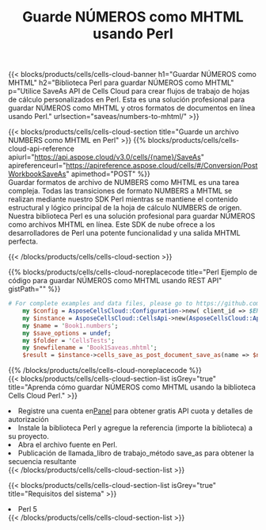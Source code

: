 ﻿---
title:  Guarde NÚMEROS como MHTML usando Perl
description:  Utilizando Aspose.Cells Cloud SDK para Perl para guardar el archivo en formato NÚMEROS como archivo en formato MHTML.
kwords: Excel, Save NUMBERS as MHTML, REST, Perl
howto: How to save NUMBERS as MHTML using Aspose.Cells Cloud Perl library.
---
{{< blocks/products/cells/cells-cloud-banner h1="Guardar NÚMEROS como MHTML" h2="Biblioteca Perl para guardar NÚMEROS como MHTML" p="Utilice SaveAs API de Cells Cloud para crear flujos de trabajo de hojas de cálculo personalizados en Perl. Esta es una solución profesional para guardar NÚMEROS como MHTML y otros formatos de documentos en línea usando Perl." urlsection="saveas/numbers-to-mhtml/" >}}

{{< blocks/products/cells/cells-cloud-section title="Guarde un archivo NUMBERS como MHTML en Perl" >}}
{{% blocks/products/cells/cells-cloud-api-reference apiurl="https://api.aspose.cloud/v3.0/cells/{name}/SaveAs" apireferenceurl="https://apireference.aspose.cloud/cells/#/Conversion/PostWorkbookSaveAs" apimethod="POST" %}}
<br/>
Guardar formatos de archivo de NUMBERS como MHTML es una tarea compleja. Todas las transiciones de formato NUMBERS a MHTML se realizan mediante nuestro SDK Perl mientras se mantiene el contenido estructural y lógico principal de la hoja de cálculo NUMBERS de origen. Nuestra biblioteca Perl es una solución profesional para guardar NÚMEROS como archivos MHTML en línea. Este SDK de nube ofrece a los desarrolladores de Perl una potente funcionalidad y una salida MHTML perfecta.

{{< /blocks/products/cells/cells-cloud-section >}}

{{% blocks/products/cells/cells-cloud-noreplacecode title="Perl Ejemplo de código para guardar NÚMEROS como MHTML usando REST API" gistPath="" %}}
  
```perl
# For complete examples and data files, please go to https://github.com/aspose-cells-cloud/aspose-cells-cloud-perl/
    my $config = AsposeCellsCloud::Configuration->new( client_id => $ENV{'ProductClientId'}, client_secret => $ENV{'ProductClientSecret'});
    my $instance = AsposeCellsCloud::CellsApi->new(AsposeCellsCloud::ApiClient->new( $config));
    my $name = 'Book1.numbers';
    my $save_options = undef;
    my $folder = 'CellsTests';
    my $newfilename = 'Book1Saveas.mhtml';
    $result = $instance->cells_save_as_post_document_save_as(name => $name,save_options => $save_options, newfilename => $newfilename, folder => $folder);
```
  
{{% /blocks/products/cells/cells-cloud-noreplacecode %}}
<br/>
{{< blocks/products/cells/cells-cloud-section-list isGrey="true" title="Aprenda cómo guardar NÚMEROS como MHTML usando la biblioteca Cells Cloud Perl." >}}
<li> Registre una cuenta en<a href="https://dashboard.aspose.cloud/">Panel</a> para obtener gratis API cuota y detalles de autorización</li>
<li>Instale la biblioteca Perl y agregue la referencia (importe la biblioteca) a su proyecto.</li>
<li>Abra el archivo fuente en Perl.</li>
<li>Publicación de llamada_libro de trabajo_método save_as para obtener la secuencia resultante</li>
{{< /blocks/products/cells/cells-cloud-section-list >}}

{{< blocks/products/cells/cells-cloud-section-list isGrey="true" title="Requisitos del sistema" >}}
<li>Perl 5</li>
{{< /blocks/products/cells/cells-cloud-section-list >}}
